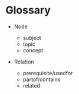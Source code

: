 
Glossary
========

  - Node
    - subject
    - topic
    - concept

  - Relation
    - prerequisite/usedfor
    - partof/contains
    - related


